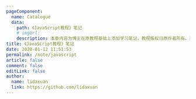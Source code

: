 ```yaml
---
pageComponent:
  name: Catalogue
  data:
    path: 《JavaScript教程》笔记
    # imgUrl: 
    description: 本章内容为博主在原教程基础上添加学习笔记，教程版权归原作者所有。来源：<a href='https://wangdoc.com/javascript/' target='_blank'>JavaScript教程</a>
title: 《JavaScript教程》笔记
date: 2020-01-12 11:51:53
permalink: /note/javascript
article: false
comment: false
editLink: false
author:
  name: lidaxuan
  link: https://github.com/lidaxuan
---
```

